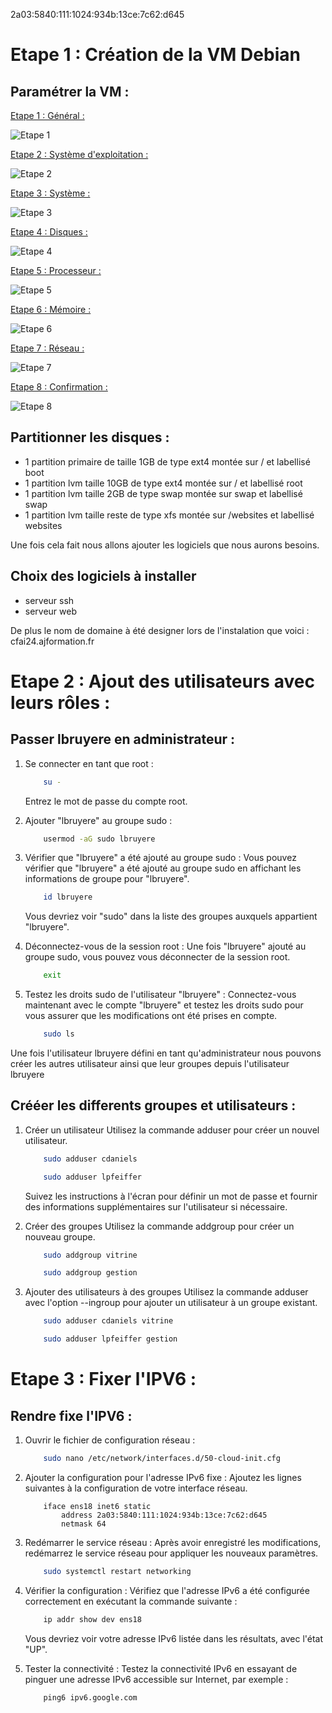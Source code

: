 2a03:5840:111:1024:934b:13ce:7c62:d645

# Etape 1 : Création de la VM Debian

## **Paramétrer la VM :**

<p><u>Etape 1 : Général :</u></p>

![Etape 1](./Images/Création%20VM/Création%20de%20la%20vm%201.png "Général")

<p><u>Etape 2 : Système d'exploitation :</u></p>

![Etape 2](./Images/Création%20VM/Création%20de%20la%20vm%202.png "Système d'exploitation")

<p><u>Etape 3 : Système :</u></p>

![Etape 3](./Images/Création%20VM/Création%20de%20la%20vm%203.png "Système")

<p><u>Etape 4 : Disques :</u></p>

![Etape 4](./Images/Création%20VM/Création%20de%20la%20vm%204.png "Disques")

<p><u>Etape 5 : Processeur :</u></p>

![Etape 5](./Images/Création%20VM/Création%20de%20la%20vm%205.png "Processeur")

<p><u>Etape 6 : Mémoire :</u></p>

![Etape 6](./Images/Création%20VM/Création%20de%20la%20vm%206.png "Mémoire")

<p><u>Etape 7 : Réseau :</u></p>

![Etape 7](./Images/Création%20VM/Création%20de%20la%20vm%207.png "Réseau")

<p><u>Etape 8 : Confirmation :</u></p>

![Etape 8](./Images/Création%20VM/Création%20de%20la%20vm%208.png "Confirmation")

## **Partitionner les disques :**

* 1 partition primaire de taille 1GB de type ext4 montée sur / et labellisé boot
* 1 partition lvm taille 10GB de type ext4 montée sur / et labellisé root
* 1 partition lvm taille 2GB de type swap montée sur swap et labellisé swap
* 1 partition lvm taille reste de type   xfs  montée sur /websites et labellisé websites

<p>Une fois cela fait nous allons ajouter les logiciels que nous aurons besoins.</p>

## **Choix des logiciels à installer**

* serveur ssh
* serveur web

<p>De plus le nom de domaine à été designer lors de l'instalation que voici : cfai24.ajformation.fr </p>

# Etape 2 : Ajout des utilisateurs avec leurs rôles :

## **Passer lbruyere en administrateur :**

1. Se connecter en tant que root :
    ```bash
        su -
    ```
    Entrez le mot de passe du compte root.

2. Ajouter "lbruyere" au groupe sudo :
    ```bash
        usermod -aG sudo lbruyere
    ```

3. Vérifier que "lbruyere" a été ajouté au groupe sudo :
    Vous pouvez vérifier que "lbruyere" a été ajouté au groupe sudo en affichant les informations de groupe pour "lbruyere".   
    ```bash
        id lbruyere
    ```
    Vous devriez voir "sudo" dans la liste des groupes auxquels appartient "lbruyere".

4. Déconnectez-vous de la session root :
    Une fois "lbruyere" ajouté au groupe sudo, vous pouvez vous déconnecter de la session root.
    ```bash
        exit
    ```

5. Testez les droits sudo de l'utilisateur "lbruyere" :
    Connectez-vous maintenant avec le compte "lbruyere" et testez les droits sudo pour vous assurer que les modifications ont été prises en compte.
    ```bash
        sudo ls
    ```

<p>Une fois l'utilisateur lbruyere défini en tant qu'administrateur nous pouvons créer les autres utilisateur ainsi que leur groupes depuis l'utilisateur lbruyere</p>

## **Crééer les differents groupes et utilisateurs :**

1. Créer un utilisateur
    Utilisez la commande adduser pour créer un nouvel utilisateur.

    ```bash
        sudo adduser cdaniels
    ```
    ```bash
        sudo adduser lpfeiffer
    ```
    Suivez les instructions à l'écran pour définir un mot de passe et fournir des informations supplémentaires sur l'utilisateur si nécessaire.


2. Créer des groupes
    Utilisez la commande addgroup pour créer un nouveau groupe.

    ```bash
        sudo addgroup vitrine
    ```
    ```bash
        sudo addgroup gestion
    ```

3. Ajouter des utilisateurs à des groupes
    Utilisez la commande adduser avec l'option --ingroup pour ajouter un utilisateur à un groupe existant.

    ```bash
        sudo adduser cdaniels vitrine
    ```
    ```bash
        sudo adduser lpfeiffer gestion
    ```

# Etape 3 : Fixer l'IPV6 :

## **Rendre fixe l'IPV6 :**

1. Ouvrir le fichier de configuration réseau :
    ```bash
        sudo nano /etc/network/interfaces.d/50-cloud-init.cfg
    ```

2. Ajouter la configuration pour l'adresse IPv6 fixe :
    Ajoutez les lignes suivantes à la configuration de votre interface réseau.

    ```plaintext
        iface ens18 inet6 static
            address 2a03:5840:111:1024:934b:13ce:7c62:d645
            netmask 64
    ```

3. Redémarrer le service réseau :
    Après avoir enregistré les modifications, redémarrez le service réseau pour appliquer les nouveaux paramètres.

    ```bash
        sudo systemctl restart networking
    ```

4. Vérifier la configuration :
    Vérifiez que l'adresse IPv6 a été configurée correctement en exécutant la commande suivante :

    ```bash
        ip addr show dev ens18
    ```
    Vous devriez voir votre adresse IPv6 listée dans les résultats, avec l'état "UP".

5. Tester la connectivité :
    Testez la connectivité IPv6 en essayant de pinguer une adresse IPv6 accessible sur Internet, par exemple :

    ```bash
        ping6 ipv6.google.com
    ```
